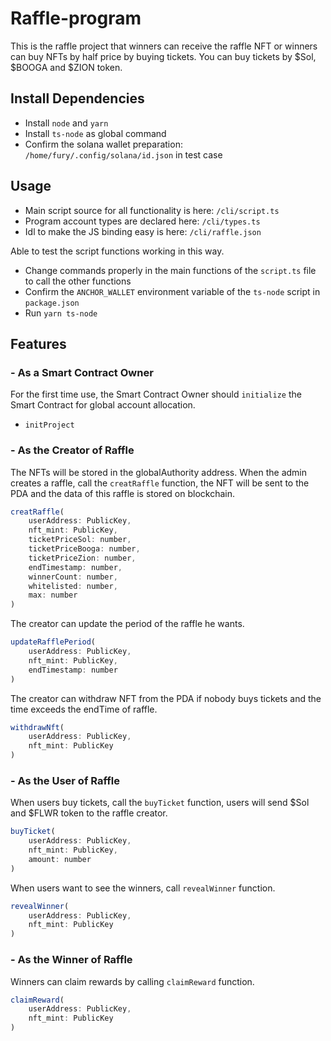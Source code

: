 # Raffle-program
This is the raffle project that winners can receive the raffle NFT or winners can buy NFTs by half price by buying tickets. You can buy tickets by $Sol, $BOOGA and $ZION token.

## Install Dependencies
- Install `node` and `yarn`
- Install `ts-node` as global command
- Confirm the solana wallet preparation: `/home/fury/.config/solana/id.json` in test case

## Usage
- Main script source for all functionality is here: `/cli/script.ts`
- Program account types are declared here: `/cli/types.ts`
- Idl to make the JS binding easy is here: `/cli/raffle.json`

Able to test the script functions working in this way.
- Change commands properly in the main functions of the `script.ts` file to call the other functions
- Confirm the `ANCHOR_WALLET` environment variable of the `ts-node` script in `package.json`
- Run `yarn ts-node`

## Features

### - As a Smart Contract Owner
For the first time use, the Smart Contract Owner should `initialize` the Smart Contract for global account allocation.
- `initProject`


### - As the Creator of Raffle
The NFTs will be stored in the globalAuthority address.
When the admin creates a raffle, call the `creatRaffle` function, the NFT will be sent to the PDA and the data of this raffle is stored on blockchain.
```js
creatRaffle(
    userAddress: PublicKey,
    nft_mint: PublicKey,
    ticketPriceSol: number,
    ticketPriceBooga: number,
    ticketPriceZion: number,
    endTimestamp: number,
    winnerCount: number,
    whitelisted: number,
    max: number
)
```
The creator can update the period of the raffle he wants.
```js
updateRafflePeriod(
    userAddress: PublicKey,
    nft_mint: PublicKey,
    endTimestamp: number
)
```
The creator can withdraw NFT from the PDA if nobody buys tickets and the time exceeds the endTime of raffle. 
```js
withdrawNft(
    userAddress: PublicKey,
    nft_mint: PublicKey
)
```
### - As the User of Raffle
When users buy tickets, call the `buyTicket` function, users will send $Sol and $FLWR token to the raffle creator.
```js
buyTicket(
    userAddress: PublicKey,
    nft_mint: PublicKey,
    amount: number
)
```
When users want to see the winners, call `revealWinner` function.
```js
revealWinner(
    userAddress: PublicKey,
    nft_mint: PublicKey
)
```
### - As the Winner of Raffle
Winners can claim rewards by calling `claimReward` function.
```js
claimReward(
    userAddress: PublicKey,
    nft_mint: PublicKey
)
```

